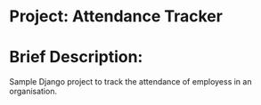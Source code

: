 # Project: Attendance Tracker
# Brief Description: 
Sample Django project to track the attendance of employess in an organisation.